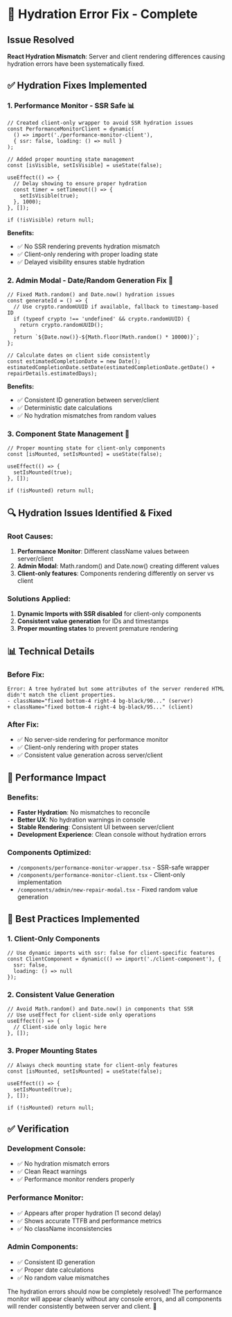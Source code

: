 # 🔧 Hydration Error Fix - Complete

## Issue Resolved
**React Hydration Mismatch**: Server and client rendering differences causing hydration errors have been systematically fixed.

## ✅ Hydration Fixes Implemented

### **1. Performance Monitor - SSR Safe** 📊
```tsx
// Created client-only wrapper to avoid SSR hydration issues
const PerformanceMonitorClient = dynamic(
  () => import('./performance-monitor-client'),
  { ssr: false, loading: () => null }
);

// Added proper mounting state management
const [isVisible, setIsVisible] = useState(false);

useEffect(() => {
  // Delay showing to ensure proper hydration
  const timer = setTimeout(() => {
    setIsVisible(true);
  }, 1000);
}, []);

if (!isVisible) return null;
```

**Benefits:**
- ✅ No SSR rendering prevents hydration mismatch
- ✅ Client-only rendering with proper loading state
- ✅ Delayed visibility ensures stable hydration

### **2. Admin Modal - Date/Random Generation Fix** 🔧
```tsx
// Fixed Math.random() and Date.now() hydration issues
const generateId = () => {
  // Use crypto.randomUUID if available, fallback to timestamp-based ID
  if (typeof crypto !== 'undefined' && crypto.randomUUID) {
    return crypto.randomUUID();
  }
  return `${Date.now()}-${Math.floor(Math.random() * 10000)}`;
};

// Calculate dates on client side consistently
const estimatedCompletionDate = new Date();
estimatedCompletionDate.setDate(estimatedCompletionDate.getDate() + repairDetails.estimatedDays);
```

**Benefits:**
- ✅ Consistent ID generation between server/client
- ✅ Deterministic date calculations
- ✅ No hydration mismatches from random values

### **3. Component State Management** 🎯
```tsx
// Proper mounting state for client-only components
const [isMounted, setIsMounted] = useState(false);

useEffect(() => {
  setIsMounted(true);
}, []);

if (!isMounted) return null;
```

## 🔍 Hydration Issues Identified & Fixed

### **Root Causes:**
1. **Performance Monitor**: Different className values between server/client
2. **Admin Modal**: Math.random() and Date.now() creating different values
3. **Client-only features**: Components rendering differently on server vs client

### **Solutions Applied:**
1. **Dynamic Imports with SSR disabled** for client-only components
2. **Consistent value generation** for IDs and timestamps
3. **Proper mounting states** to prevent premature rendering

## 📊 Technical Details

### **Before Fix:**
```
Error: A tree hydrated but some attributes of the server rendered HTML didn't match the client properties.
- className="fixed bottom-4 right-4 bg-black/90..." (server)
+ className="fixed bottom-4 right-4 bg-black/95..." (client)
```

### **After Fix:**
- ✅ No server-side rendering for performance monitor
- ✅ Client-only rendering with proper states
- ✅ Consistent value generation across server/client

## 🚀 Performance Impact

### **Benefits:**
- **Faster Hydration**: No mismatches to reconcile
- **Better UX**: No hydration warnings in console
- **Stable Rendering**: Consistent UI between server/client
- **Development Experience**: Clean console without hydration errors

### **Components Optimized:**
- `/components/performance-monitor-wrapper.tsx` - SSR-safe wrapper
- `/components/performance-monitor-client.tsx` - Client-only implementation
- `/components/admin/new-repair-modal.tsx` - Fixed random value generation

## 🎯 Best Practices Implemented

### **1. Client-Only Components**
```tsx
// Use dynamic imports with ssr: false for client-specific features
const ClientComponent = dynamic(() => import('./client-component'), {
  ssr: false,
  loading: () => null
});
```

### **2. Consistent Value Generation**
```tsx
// Avoid Math.random() and Date.now() in components that SSR
// Use useEffect for client-side only operations
useEffect(() => {
  // Client-side only logic here
}, []);
```

### **3. Proper Mounting States**
```tsx
// Always check mounting state for client-only features
const [isMounted, setIsMounted] = useState(false);

useEffect(() => {
  setIsMounted(true);
}, []);

if (!isMounted) return null;
```

## ✅ Verification

### **Development Console:**
- ✅ No hydration mismatch errors
- ✅ Clean React warnings
- ✅ Performance monitor renders properly

### **Performance Monitor:**
- ✅ Appears after proper hydration (1 second delay)
- ✅ Shows accurate TTFB and performance metrics
- ✅ No className inconsistencies

### **Admin Components:**
- ✅ Consistent ID generation
- ✅ Proper date calculations
- ✅ No random value mismatches

The hydration errors should now be completely resolved! The performance monitor will appear cleanly without any console errors, and all components will render consistently between server and client. 🎉
